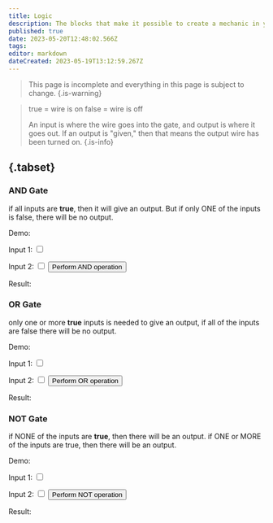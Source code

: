 ```yaml
---
title: Logic
description: The blocks that make it possible to create a mechanic in your world
published: true
date: 2023-05-20T12:48:02.566Z
tags: 
editor: markdown
dateCreated: 2023-05-19T13:12:59.267Z
---
```


> This page is incomplete and everything in this page is subject to change.
{.is-warning}

> true = wire is on
> false = wire is off
> 
> An input is where the wire goes into the gate, and output is where it goes out. If an output is "given," then that means the output wire has been turned on.
{.is-info}

## {.tabset}

### AND Gate
if all inputs are **true**, then it will give an output. But if only ONE of the inputs is false, there will be no output.

Demo:
<div class="input-container">
<label for="AND_input1">Input 1:</label> <input type="checkbox" id="AND_input1" class="input">
  
<label for="AND_input2">Input 2:</label> <input type="checkbox" id="AND_input2" class="input">
<button id="performANDButton" class="button">Perform AND operation</button>
<p id="AND_result">Result:</p>
</div>
 
### OR Gate
only one or more **true** inputs is needed to give an output, if all of the inputs are false there will be no output.

Demo:
<div class="input-container">
<label for="OR_input1">Input 1:</label> <input type="checkbox" id="OR_input1" class="input">
  
<label for="OR_input2">Input 2:</label> <input type="checkbox" id="OR_input2" class="input">
<button id="performORButton" class="button">Perform OR operation</button>
<p id="OR_result">Result:</p>
</div>

### NOT Gate
if NONE of the inputs are **true**, then there will be an output. if ONE or MORE of the inputs are true, then there will be an output.

Demo:
<div class="input-container">
<label for="NOT_input1">Input 1:</label> <input type="checkbox" id="NOT_input1" class="input">
  
<label for="NOT_input2">Input 2:</label> <input type="checkbox" id="NOT_input2" class="input">
<button id="performNOTButton" class="button">Perform NOT operation</button>
<p id="NOT_result">Result:</p>
</div>